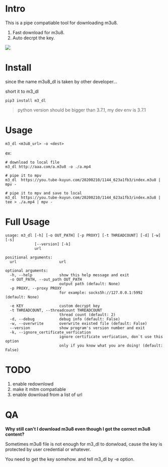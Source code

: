 # Intro
This is a pipe compatiable tool for downloading m3u8.

1. Fast download for m3u8.
2. Auto decrpt the key.

![](https://github.com/zk4/m3u8_dl/blob/master/demo.gif?raw=true)
# Install
since the name m3u8_dl is taken by other developer...

short it to m3_dl
```
pip3 install m3_dl
```
> python version should be bigger than 3.7.1, my dev env is 3.7.1 

# Usage 
```
m3_dl <m3u8_url> -o <dest>
```

ex:
```
# download to local file
m3_dl http://aaa.com/a.m3u8 -o ./a.mp4

# pipe it to mpv
m3_dl  https://you.tube-kuyun.com/20200210/1144_623a1fb3/index.m3u8 | mpv -

# pipe it to mpv and save to local
m3_dl  https://you.tube-kuyun.com/20200210/1144_623a1fb3/index.m3u8 | tee > ./a.mp4 | mpv -
```

# Full Usage 
```
usage: m3_dl [-h] [-o OUT_PATH] [-p PROXY] [-t THREADCOUNT] [-d] [-w] [-s]
             [--version] [-k]
             url

positional arguments:
  url                   url

optional arguments:
  -h, --help            show this help message and exit
  -o OUT_PATH, --out_path OUT_PATH
                        output path (default: None)
  -p PROXY, --proxy PROXY
                        for example: socks5h://127.0.0.1:5992 (default: None)

  -e KEY                custom decrypt key
  -t THREADCOUNT, --threadcount THREADCOUNT
                        thread count (default: 2)
  -d, --debug           debug info (default: False)
  -w, --overwrite       overwrite existed file (default: False)
  --version             show program's version number and exit
  -k, --ignore_certificate_verfication
                        ignore certificate verfication, don`t use this option
                        only if you know what you are doing! (default: False)
```



# TODO
1. enable redownlowd
1. make it mitm compatiable
1. enable download from a list of url


# QA
**Why still can't I download m3u8 even though I got the correct m3u8 content?**

Sometimes m3u8 file is not enough for m3_dl to donwload, cause the key is protected by user credential or whatever. 

You need to get the key somehow. and tell m3_dl by -e option.
